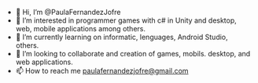 - 👋 Hi, I’m @PaulaFernandezJofre
- 👀 I’m interested in programmer games with c# in Unity and desktop, web, mobile applications among others.
- 🌱 I’m currently learning on informatic, lenguages, Android Studio, others.
- 💞️ I’m looking to collaborate and creation of games, mobils. desktop, and web applications.
- 📫 How to reach me paulafernandezjofre@gmail.com

<!---
PaulaFernandezJofre/PaulaFernandezJofre is a ✨ special ✨ repository because its `README.md` (this file) appears on your GitHub profile.
You can click the Preview link to take a look at your changes.
--->
